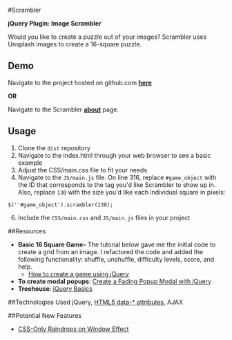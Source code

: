 #Scrambler

**jQuery Plugin: Image Scrambler**

Would you like to create a puzzle out of your images? Scrambler 
uses Unsplash images to create a 16-square puzzle. 

Demo
----
Navigate to the project hosted on github.com [**here**](http://klammertime.github.io/Scrambler/)

**OR**

Navigate to the Scrambler [**about**](http://audreyklammer.com/scrambler.html) page.

Usage
-----
1. Clone the `dist` repository
2. Navigate to the index.html through your web browser to see a basic example 
4. Adjust the CSS/main.css file to fit your needs
5. Navigate to the `JS/main.js` file. On line 316, replace `#game_object` with the ID that corresponds to the tag you'd like Scrambler to show up in. Also, replace `130` with the size you'd like each individual square in pixels:
 
```$(''#game_object').scrambler(130);```

6. Include the `CSS/main.css` and `JS/main.js` files in your project


##Resources
* **Basic 16 Square Game-** The tutorial below gave me the initial code to create a grid from an image. I refactored the code and added the following functionality: shuffle, unshuffle, difficulty levels, score, and help.
  * [How to create a game using jQuery](https://www.script-tutorials.com/how-to-create-a-game-using-jquery/)
* **To create modal popups**: [Create a Fading Popup Modal with jQuery](http://demos.inspirationalpixels.com/popup-modal/)
* **Treehouse**: [jQuery Basics](https://teamtreehouse.com/library/jquery-basics)

##Technologies Used
jQuery, [HTML5 data-* attributes](https://developer.mozilla.org/en-US/docs/Web/Guide/HTML/Using_data_attributes), AJAX

##Potential New Features
* [CSS-Only Raindrops on Window Effect](https://blogs.adobe.com/dreamweaver/2015/06/css-only-raindrops-on-window-effect.html)
